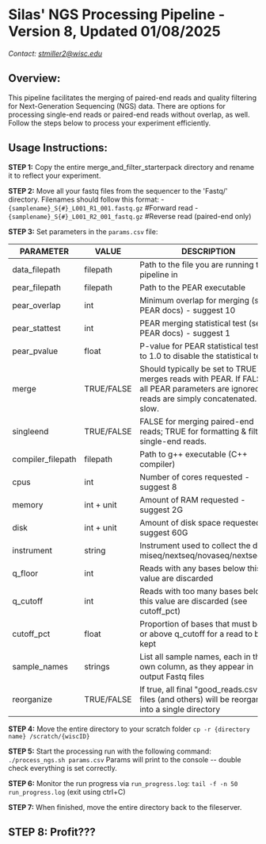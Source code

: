# Silas' NGS Processing Pipeline - Version 8, Updated 01/08/2025
*Contact: stmiller2@wisc.edu*

Overview:
---------
This pipeline facilitates the merging of paired-end reads and quality filtering 
for Next-Generation Sequencing (NGS) data. There are options for processing 
single-end reads or paired-end reads without overlap, as well. Follow the steps
below to process your experiment efficiently.

Usage Instructions:
-------------------

**STEP 1:** Copy the entire merge_and_filter_starterpack directory and rename
 it to reflect your experiment.

**STEP 2:** Move all your fastq files from the sequencer to the 'Fastq/' 
 directory. Filenames should follow this format:
	- `{samplename}_S{#}_L001_R1_001.fastq.gz` #Forward read
	- `{samplename}_S{#}_L001_R2_001_fastq.gz` #Reverse read (paired-end only)

**STEP 3:** Set parameters in the `params.csv` file:

| PARAMETER         | VALUE        | DESCRIPTION |
|-------------------|--------------|--------------|
| data_filepath     | filepath     | Path to the file you are running this pipeline in |
| pear_filepath     | filepath     | Path to the PEAR executable |
| pear_overlap      | int          | Minimum overlap for merging (see PEAR docs) - suggest 10 |
| pear_stattest     | int          | PEAR merging statistical test (see PEAR docs) - suggest 1 |
| pear_pvalue       | float        | P-value for PEAR statistical test. Set to 1.0 to disable the statistical test. |
| merge             | TRUE/FALSE   | Should typically be set to TRUE - merges reads with PEAR. If FALSE, all PEAR parameters are ignored and reads are simply concatenated. Very slow. |
| singleend         | TRUE/FALSE   | FALSE for merging paired-end reads; TRUE for formatting & filtering single-end reads. |
| compiler_filepath | filepath     | Path to g++ executable (C++ compiler) |
| cpus              | int          | Number of cores requested - suggest 8 |
| memory            | int + unit   | Amount of RAM requested - suggest 2G |
| disk              | int + unit   | Amount of disk space requested - suggest 60G |
| instrument        | string       | Instrument used to collect the data - miseq/nextseq/novaseq/nextseq_fox |
| q_floor           | int          | Reads with any bases below this value are discarded |
| q_cutoff          | int          | Reads with too many bases below this value are discarded (see cutoff_pct) |
| cutoff_pct        | float        | Proportion of bases that must be at or above q_cutoff for a read to be kept |
| sample_names      | strings      | List all sample names, each in their own column, as they appear in output Fastq files |
| reorganize        | TRUE/FALSE   | If true, all final "good_reads.csv" files (and others) will be reorganized into a single directory |


**STEP 4:** Move the entire directory to your scratch folder 
		`cp -r {directory name} /scratch/{wiscID}`

**STEP 5:** Start the processing run with the following command:
		`./process_ngs.sh params.csv`
	    Params will print to the console -- double check everything is
	    set correctly. 

**STEP 6:** Monitor the run progress via `run_progress.log`:
		`tail -f -n 50 run_progress.log` (exit using ctrl+C)

**STEP 7:** When finished, move the entire directory back to the fileserver.

**STEP 8:** Profit???
--------------------------------------------------------------------------------
